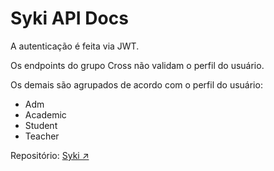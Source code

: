 # Syki API Docs

A autenticação é feita via JWT.

Os endpoints do grupo Cross não validam o perfil do usuário.

Os demais são agrupados de acordo com o perfil do usuário:
- Adm
- Academic
- Student
- Teacher

Repositório: [Syki ↗️](https://github.com/ZaqueuCavalcante/syki)
